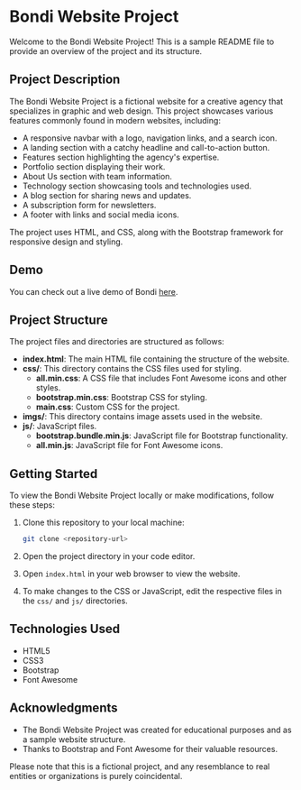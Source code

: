 # Bondi Website Project

Welcome to the Bondi Website Project! This is a sample README file to provide an overview of the project and its structure.

## Project Description

The Bondi Website Project is a fictional website for a creative agency that specializes in graphic and web design. This project showcases various features commonly found in modern websites, including:

- A responsive navbar with a logo, navigation links, and a search icon.
- A landing section with a catchy headline and call-to-action button.
- Features section highlighting the agency's expertise.
- Portfolio section displaying their work.
- About Us section with team information.
- Technology section showcasing tools and technologies used.
- A blog section for sharing news and updates.
- A subscription form for newsletters.
- A footer with links and social media icons.

The project uses HTML, and CSS, along with the Bootstrap framework for responsive design and styling.

## Demo   <!-- Added Demo Section -->

You can check out a live demo of Bondi [here](https://mohamedmosilhy.github.io/Bondi-Website-Project/).

## Project Structure

The project files and directories are structured as follows:

- **index.html**: The main HTML file containing the structure of the website.
- **css/**: This directory contains the CSS files used for styling.
  - **all.min.css**: A CSS file that includes Font Awesome icons and other styles.
  - **bootstrap.min.css**: Bootstrap CSS for styling.
  - **main.css**: Custom CSS for the project.
- **imgs/**: This directory contains image assets used in the website.
- **js/**: JavaScript files.
  - **bootstrap.bundle.min.js**: JavaScript file for Bootstrap functionality.
  - **all.min.js**: JavaScript file for Font Awesome icons.

## Getting Started

To view the Bondi Website Project locally or make modifications, follow these steps:

1. Clone this repository to your local machine:

   ```bash
   git clone <repository-url>
   ```

2. Open the project directory in your code editor.

3. Open `index.html` in your web browser to view the website.

4. To make changes to the CSS or JavaScript, edit the respective files in the `css/` and `js/` directories.

## Technologies Used

- HTML5
- CSS3
- Bootstrap
- Font Awesome

## Acknowledgments

- The Bondi Website Project was created for educational purposes and as a sample website structure.
- Thanks to Bootstrap and Font Awesome for their valuable resources.

Please note that this is a fictional project, and any resemblance to real entities or organizations is purely coincidental.

